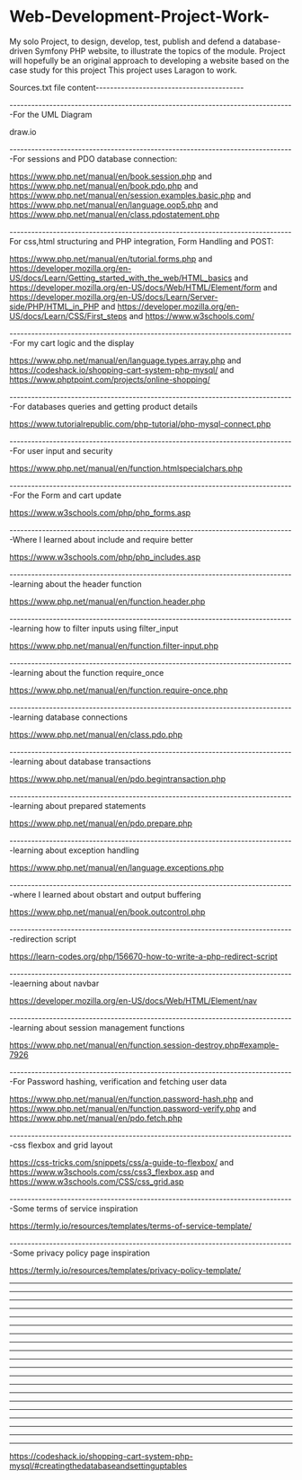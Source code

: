 # Web-Development-Project-Work-
My solo Project, to design, develop, test, publish and defend a database-driven Symfony PHP website, to illustrate the topics of the module. Project will hopefully be an original approach to developing a website based on the case study for this project
This project uses Laragon to work.

Sources.txt file content-----------------------------------------

-------------------------------------------------------------------------------For the UML Diagram

draw.io 

-------------------------------------------------------------------------------For sessions and PDO database connection:

https://www.php.net/manual/en/book.session.php 
and 
https://www.php.net/manual/en/book.pdo.php
and
https://www.php.net/manual/en/session.examples.basic.php
and
https://www.php.net/manual/en/language.oop5.php
and
https://www.php.net/manual/en/class.pdostatement.php

------------------------------------------------------------------------------For css,html structuring and PHP integration, Form Handling and POST:

https://www.php.net/manual/en/tutorial.forms.php
and
https://developer.mozilla.org/en-US/docs/Learn/Getting_started_with_the_web/HTML_basics
and
https://developer.mozilla.org/en-US/docs/Web/HTML/Element/form
and
https://developer.mozilla.org/en-US/docs/Learn/Server-side/PHP/HTML_in_PHP
and
https://developer.mozilla.org/en-US/docs/Learn/CSS/First_steps
and
https://www.w3schools.com/

-------------------------------------------------------------------------------For my cart logic and the display

https://www.php.net/manual/en/language.types.array.php
and
https://codeshack.io/shopping-cart-system-php-mysql/
and
https://www.phptpoint.com/projects/online-shopping/

-------------------------------------------------------------------------------For databases queries and getting product details

https://www.tutorialrepublic.com/php-tutorial/php-mysql-connect.php

-------------------------------------------------------------------------------For user input and security

https://www.php.net/manual/en/function.htmlspecialchars.php

-------------------------------------------------------------------------------For the Form and cart update

https://www.w3schools.com/php/php_forms.asp

-------------------------------------------------------------------------------Where I learned about include and require better

https://www.w3schools.com/php/php_includes.asp

-------------------------------------------------------------------------------learning about the header function

https://www.php.net/manual/en/function.header.php

-------------------------------------------------------------------------------learning how to filter inputs using filter_input

https://www.php.net/manual/en/function.filter-input.php

-------------------------------------------------------------------------------learning about the function require_once

https://www.php.net/manual/en/function.require-once.php

-------------------------------------------------------------------------------learning database connections

https://www.php.net/manual/en/class.pdo.php

-------------------------------------------------------------------------------learning about database transactions

https://www.php.net/manual/en/pdo.begintransaction.php

-------------------------------------------------------------------------------learning about prepared statements

https://www.php.net/manual/en/pdo.prepare.php

-------------------------------------------------------------------------------learning about exception handling

https://www.php.net/manual/en/language.exceptions.php

-------------------------------------------------------------------------------where I learned about obstart and output buffering

https://www.php.net/manual/en/book.outcontrol.php

-------------------------------------------------------------------------------redirection script 

https://learn-codes.org/php/156670-how-to-write-a-php-redirect-script

-------------------------------------------------------------------------------leaerning about navbar

https://developer.mozilla.org/en-US/docs/Web/HTML/Element/nav

-------------------------------------------------------------------------------learning about session management functions

https://www.php.net/manual/en/function.session-destroy.php#example-7926

-------------------------------------------------------------------------------For Password hashing, verification and fetching user data

https://www.php.net/manual/en/function.password-hash.php
and
https://www.php.net/manual/en/function.password-verify.php
and
https://www.php.net/manual/en/pdo.fetch.php

-------------------------------------------------------------------------------css flexbox and grid layout

https://css-tricks.com/snippets/css/a-guide-to-flexbox/
and
https://www.w3schools.com/css/css3_flexbox.asp
and
https://www.w3schools.com/CSS/css_grid.asp

-------------------------------------------------------------------------------Some terms of service inspiration

https://termly.io/resources/templates/terms-of-service-template/

-------------------------------------------------------------------------------Some privacy policy page inspiration

https://termly.io/resources/templates/privacy-policy-template/

-------------------------------------------------------------------------------



-------------------------------------------------------------------------------



-------------------------------------------------------------------------------



-------------------------------------------------------------------------------



-------------------------------------------------------------------------------



-------------------------------------------------------------------------------



-------------------------------------------------------------------------------



-------------------------------------------------------------------------------



-------------------------------------------------------------------------------



-------------------------------------------------------------------------------



-------------------------------------------------------------------------------



-------------------------------------------------------------------------------



-------------------------------------------------------------------------------



-------------------------------------------------------------------------------



-------------------------------------------------------------------------------



-------------------------------------------------------------------------------



-------------------------------------------------------------------------------



-------------------------------------------------------------------------------



-------------------------------------------------------------------------------



-------------------------------------------------------------------------------

https://codeshack.io/shopping-cart-system-php-mysql/#creatingthedatabaseandsettinguptables
